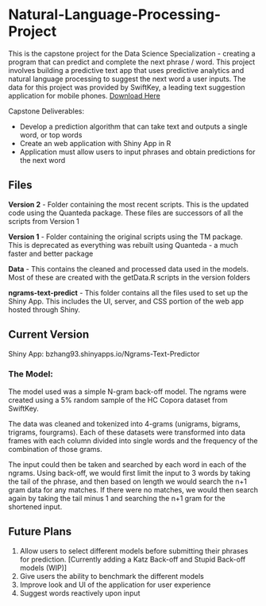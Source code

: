# Natural-Language-Processing-Project
This is the capstone project for the Data Science Specialization - creating a program that can predict and complete the next phrase / word.
This project involves building a predictive text app that uses predictive analytics and natural language processing to suggest the next word a user inputs. The data for this project was provided by SwiftKey, a leading text suggestion application for mobile phones. [Download Here](http://d396qusza40orc.cloudfront.net/dsscapstone/dataset/Coursera-SwiftKey.zip)

Capstone Deliverables:
- Develop a prediction algorithm that can take text and outputs a single word, or top words
- Create an web application with Shiny App in R
- Application must allow users to input phrases and obtain predictions for the next word

## Files
**Version 2** - Folder containing the most recent scripts. This is the updated code using the Quanteda package. These files are successors of all the scripts from Version 1

**Version 1** - Folder containing the original scripts using the TM package. This is deprecated as everything was rebuilt using Quanteda - a much faster and better package

**Data** - This contains the cleaned and processed data used in the models. Most of these are created with the getData.R scripts in the version folders

**ngrams-text-predict** - This folder contains all the files used to set up the Shiny App. This includes the UI, server, and CSS portion of the web app hosted through Shiny.



## Current Version
Shiny App: bzhang93.shinyapps.io/Ngrams-Text-Predictor

### The Model:
The model used was a simple N-gram back-off model. The ngrams were created using a 5% random sample of the HC Copora dataset from SwiftKey.

The data was cleaned and tokenized into 4-grams (unigrams, bigrams, trigrams, fourgrams). Each of these datasets were transformed into data frames with each column divided into single words and the frequency of the combination of those grams.

The input could then be taken and searched by each word in each of the ngrams. Using back-off, we would first limit the input to 3 words by taking the tail of the phrase, and then based on length we would search the n+1 gram data for any matches. If there were no matches, we would then search again by taking the tail minus 1 and searching the n+1 gram for the shortened input.


## Future Plans
1. Allow users to select different models before submitting their phrases for prediction. [Currently adding a Katz Back-off and Stupid Back-off models (WIP)]
2. Give users the ability to benchmark the different models
3. Improve look and UI of the application for user experience
4. Suggest words reactively upon input 





